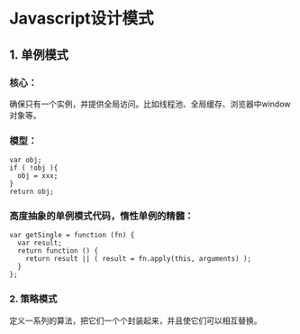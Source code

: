 # Javascript设计模式
## 1. **单例模式**  
### 核心：  
确保只有一个实例，并提供全局访问。比如线程池、全局缓存、浏览器中window对象等。  
### 模型：  
```
var obj;
if ( !obj ){
  obj = xxx;
}
return obj;
```
### 高度抽象的单例模式代码，惰性单例的精髓：
```
var getSingle = function (fn) {
  var result;
  return function () {
    return result || ( result = fn.apply(this, arguments) );
  }
};
```
### 2. **策略模式**  
定义一系列的算法，把它们一个个封装起来，并且使它们可以相互替换。  
